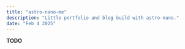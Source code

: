 ```yaml
---
title: "astro-nano-me"
description: "Little portfolio and blog build with astro-nano."
date: "Feb 4 2025"
---
```


**TODO**